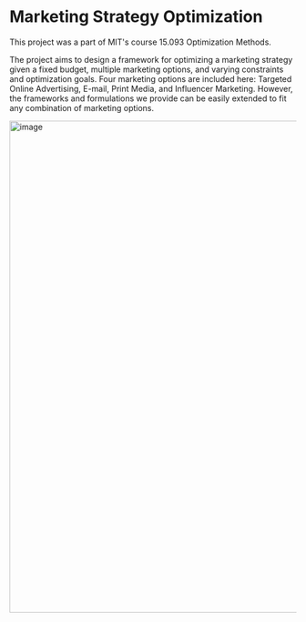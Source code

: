 # Marketing Strategy Optimization

This project was a part of MIT's course 15.093 Optimization Methods.

The project aims to design a framework for optimizing a marketing strategy given a fixed budget, multiple marketing options, and varying constraints and optimization goals. Four marketing options are included here: Targeted Online Advertising, E-mail, Print Media, and Influencer Marketing. However, the frameworks and formulations we provide can be easily extended to fit any combination of marketing options.

<!-- Read the project report and presentation [here](https://drive.google.com/drive/folders/1InYuiOKOBdG6bBBSrPYW0WcpqTlEn5uc?usp=sharing)-->

<img width="864" alt="image" src="https://github.com/Sanya-Chauhan/Optimizing_Marketing_Strategies/assets/116647771/938fcf51-134b-495b-ac39-33adc52a243e">

